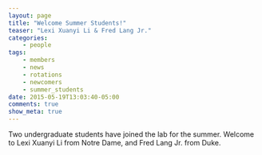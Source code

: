 ```yaml
---
layout: page
title: "Welcome Summer Students!"
teaser: "Lexi Xuanyi Li & Fred Lang Jr."
categories:
    - people
tags:
    - members
    - news
    - rotations
    - newcomers
    - summer_students
date: 2015-05-19T13:03:40-05:00
comments: true
show_meta: true
---
```


Two undergraduate students have joined the lab for the summer. Welcome to Lexi Xuanyi Li from Notre Dame, and Fred Lang Jr. from Duke.
